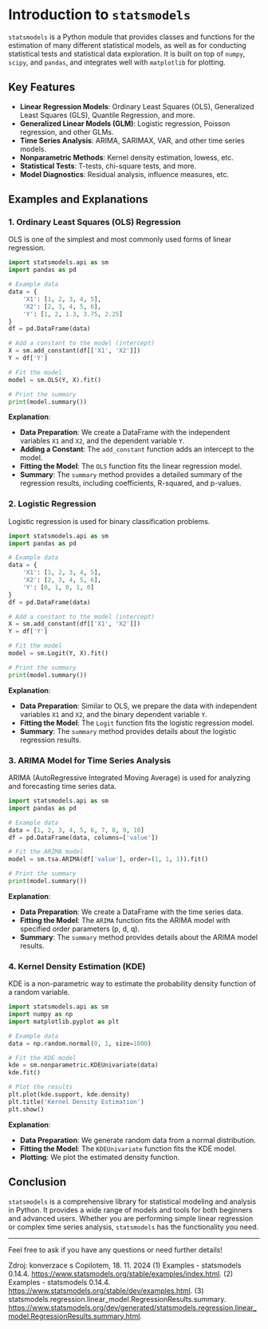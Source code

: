# Introduction to `statsmodels`

`statsmodels` is a Python module that provides classes and functions for the estimation of many different statistical models, as well as for conducting statistical tests and statistical data exploration. It is built on top of `numpy`, `scipy`, and `pandas`, and integrates well with `matplotlib` for plotting.

## Key Features

- **Linear Regression Models**: Ordinary Least Squares (OLS), Generalized Least Squares (GLS), Quantile Regression, and more.
- **Generalized Linear Models (GLM)**: Logistic regression, Poisson regression, and other GLMs.
- **Time Series Analysis**: ARIMA, SARIMAX, VAR, and other time series models.
- **Nonparametric Methods**: Kernel density estimation, lowess, etc.
- **Statistical Tests**: T-tests, chi-square tests, and more.
- **Model Diagnostics**: Residual analysis, influence measures, etc.

## Examples and Explanations

### 1. **Ordinary Least Squares (OLS) Regression**

OLS is one of the simplest and most commonly used forms of linear regression.

```python
import statsmodels.api as sm
import pandas as pd

# Example data
data = {
    'X1': [1, 2, 3, 4, 5],
    'X2': [2, 3, 4, 5, 6],
    'Y': [1, 2, 1.3, 3.75, 2.25]
}
df = pd.DataFrame(data)

# Add a constant to the model (intercept)
X = sm.add_constant(df[['X1', 'X2']])
Y = df['Y']

# Fit the model
model = sm.OLS(Y, X).fit()

# Print the summary
print(model.summary())
```

**Explanation**:

- **Data Preparation**: We create a DataFrame with the independent variables `X1` and `X2`, and the dependent variable `Y`.
- **Adding a Constant**: The `add_constant` function adds an intercept to the model.
- **Fitting the Model**: The `OLS` function fits the linear regression model.
- **Summary**: The `summary` method provides a detailed summary of the regression results, including coefficients, R-squared, and p-values.

### 2. **Logistic Regression**

Logistic regression is used for binary classification problems.

```python
import statsmodels.api as sm
import pandas as pd

# Example data
data = {
    'X1': [1, 2, 3, 4, 5],
    'X2': [2, 3, 4, 5, 6],
    'Y': [0, 1, 0, 1, 0]
}
df = pd.DataFrame(data)

# Add a constant to the model (intercept)
X = sm.add_constant(df[['X1', 'X2']])
Y = df['Y']

# Fit the model
model = sm.Logit(Y, X).fit()

# Print the summary
print(model.summary())
```

**Explanation**:

- **Data Preparation**: Similar to OLS, we prepare the data with independent variables `X1` and `X2`, and the binary dependent variable `Y`.
- **Fitting the Model**: The `Logit` function fits the logistic regression model.
- **Summary**: The `summary` method provides details about the logistic regression results.

### 3. **ARIMA Model for Time Series Analysis**

ARIMA (AutoRegressive Integrated Moving Average) is used for analyzing and forecasting time series data.

```python
import statsmodels.api as sm
import pandas as pd

# Example data
data = [1, 2, 3, 4, 5, 6, 7, 8, 9, 10]
df = pd.DataFrame(data, columns=['value'])

# Fit the ARIMA model
model = sm.tsa.ARIMA(df['value'], order=(1, 1, 1)).fit()

# Print the summary
print(model.summary())
```

**Explanation**:

- **Data Preparation**: We create a DataFrame with the time series data.
- **Fitting the Model**: The `ARIMA` function fits the ARIMA model with specified order parameters (p, d, q).
- **Summary**: The `summary` method provides details about the ARIMA model results.

### 4. **Kernel Density Estimation (KDE)**

KDE is a non-parametric way to estimate the probability density function of a random variable.

```python
import statsmodels.api as sm
import numpy as np
import matplotlib.pyplot as plt

# Example data
data = np.random.normal(0, 1, size=1000)

# Fit the KDE model
kde = sm.nonparametric.KDEUnivariate(data)
kde.fit()

# Plot the results
plt.plot(kde.support, kde.density)
plt.title('Kernel Density Estimation')
plt.show()
```

**Explanation**:

- **Data Preparation**: We generate random data from a normal distribution.
- **Fitting the Model**: The `KDEUnivariate` function fits the KDE model.
- **Plotting**: We plot the estimated density function.

## Conclusion

`statsmodels` is a comprehensive library for statistical modeling and analysis in Python. It provides a wide range of models and tools for both beginners and advanced users. Whether you are performing simple linear regression or complex time series analysis, `statsmodels` has the functionality you need.

---

Feel free to ask if you have any questions or need further details!

Zdroj: konverzace s Copilotem, 18. 11. 2024
(1) Examples - statsmodels 0.14.4. <https://www.statsmodels.org/stable/examples/index.html>.
(2) Examples - statsmodels 0.14.4. <https://www.statsmodels.org/stable/dev/examples.html>.
(3) statsmodels.regression.linear_model.RegressionResults.summary. <https://www.statsmodels.org/dev/generated/statsmodels.regression.linear_model.RegressionResults.summary.html>.
